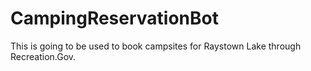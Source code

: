 # CampingReservationBot

This is going to be used to book campsites for Raystown Lake through Recreation.Gov.
